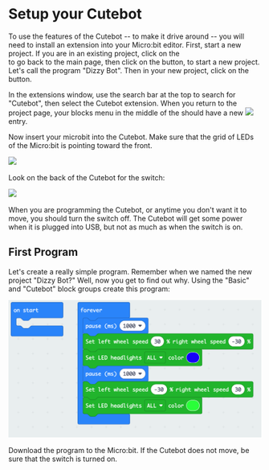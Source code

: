 

# Setup your Cutebot

To use the features of the Cutebot -- to make it drive around -- you will need to install an extension into your Micro:bit editor. First, start a new project. If you are in an existing project, click on the  
<MicrobitLogo/> to go back to the main page, then click on the <NewProjectButton /> button, to start a new project. Let's call the program "Dizzy Bot". Then in your new project, click on the <ExtensionsButton /> button.

In the extensions window, use the search bar at the top to search for "Cutebot", then select the Cutebot extension. When you return to the project page, your blocks menu in the middle of the should have a new <img class="inline-icon" src="https://images.jointheleague.org/microbit/cbextension.png"> entry.

Now insert your microbit into the Cutebot. Make sure that the grid of LEDs of the Micro:bit is pointing toward the front.

<div class="centered-image"><img src="https://www.elecfreaks.com/learn-en/_images/cutebot_01_01.jpg" width="600px"></div>


Look on the back of the Cutebot for the switch:

<div class="centered-image"><img src="https://images.jointheleague.org/microbit/cutebot-top.png" width="600px"></div>

When you are programming the Cutebot, or anytime you don't want it to move, you should turn the switch off. The Cutebot will get some power when it is plugged into USB, but not as much as when the switch is on.

## First Program

Let's create a really simple program. Remember when we named the new project "Dizzy Bot?" Well, now you get to find out why. Using the "Basic" and "Cutebot" block groups create this program:

<div class="centered-image"><img src="./dizzy.png" width="600px"></div>

Download the program to the Micro:bit. If the Cutebot does not move, be sure that the switch is turned on.
